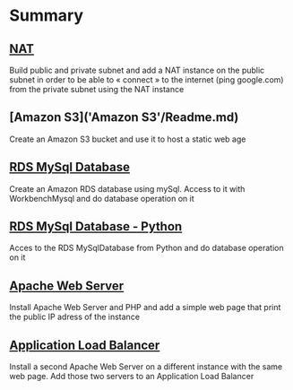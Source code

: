 # Summary

## [NAT](NAT/Readme.md)

Build public and private subnet and add a NAT instance on the public
subnet in order to be able to « connect » to the internet (ping
google.com) from the private subnet using the NAT instance

## [Amazon S3]('Amazon S3'/Readme.md)

Create an Amazon S3 bucket and use it to host a static web age

## [RDS MySql Database](RDSmySQLDatabase/Readme.md)

Create an Amazon RDS database using mySql. Access to it with
WorkbenchMysql and do database operation on it

## [RDS MySql Database - Python](RDSmySqlWithPython/Readme.md)

Acces to the RDS MySqlDatabase from Python and do database operation on
it

## [Apache Web Server](ApacheWebServer/Readme.md)

Install Apache Web Server and PHP and add a simple web page that print the public IP adress of the instance

## [Application Load Balancer](ApplicationLoadBalancerALB/Readme.md)

Install a second Apache Web Server on a different instance with the same web page. Add those two servers to an Application Load Balancer
